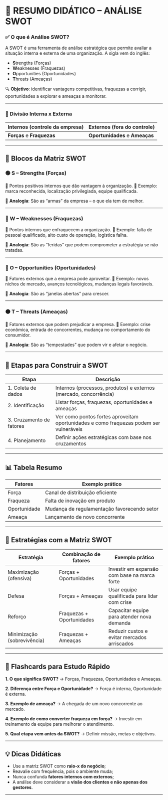 # 📘 RESUMO DIDÁTICO – ANÁLISE SWOT

### ✅ O que é Análise SWOT?

A SWOT é uma ferramenta de análise estratégica que permite avaliar a situação interna e externa de uma organização. A sigla vem do inglês:

* **S**trengths (Forças)
* **W**eaknesses (Fraquezas)
* **O**pportunities (Oportunidades)
* **T**hreats (Ameaças)

🔍 **Objetivo**: identificar vantagens competitivas, fraquezas a corrigir, oportunidades a explorar e ameaças a monitorar.

---

### 🔄 Divisão Interna x Externa

| Internos (controle da empresa) | Externos (fora do controle)     |
| ------------------------------ | ------------------------------- |
| **Forças** e **Fraquezas**     | **Oportunidades** e **Ameaças** |

---

## 🧱 Blocos da Matriz SWOT

### 🟢 **S – Strengths (Forças)**

🔹 Pontos positivos internos que dão vantagem à organização.
📌 Exemplo: marca reconhecida, localização privilegiada, equipe qualificada.

🔁 **Analogia**: São as “armas” da empresa – o que ela tem de melhor.

---

### 🔴 **W – Weaknesses (Fraquezas)**

🔹 Pontos internos que enfraquecem a organização.
📌 Exemplo: falta de pessoal qualificado, alto custo de operação, logística falha.

🔁 **Analogia**: São as “feridas” que podem comprometer a estratégia se não tratadas.

---

### 🔵 **O – Opportunities (Oportunidades)**

🔹 Fatores externos que a empresa pode aproveitar.
📌 Exemplo: novos nichos de mercado, avanços tecnológicos, mudanças legais favoráveis.

🔁 **Analogia**: São as “janelas abertas” para crescer.

---

### 🟠 **T – Threats (Ameaças)**

🔹 Fatores externos que podem prejudicar a empresa.
📌 Exemplo: crise econômica, entrada de concorrentes, mudança no comportamento do consumidor.

🔁 **Analogia**: São as “tempestades” que podem vir e afetar o negócio.

---

## 🧩 Etapas para Construir a SWOT

| Etapa                    | Descrição                                                                              |
| ------------------------ | -------------------------------------------------------------------------------------- |
| 1. Coleta de dados       | Internos (processos, produtos) e externos (mercado, concorrência)                      |
| 2. Identificação         | Listar forças, fraquezas, oportunidades e ameaças                                      |
| 3. Cruzamento de fatores | Ver como pontos fortes aproveitam oportunidades e como fraquezas podem ser vulneráveis |
| 4. Planejamento          | Definir ações estratégicas com base nos cruzamentos                                    |

---

## 📊 Tabela Resumo

| Fatores      | Exemplo prático                             |
| ------------ | ------------------------------------------- |
| Força        | Canal de distribuição eficiente             |
| Fraqueza     | Falta de inovação em produto                |
| Oportunidade | Mudança de regulamentação favorecendo setor |
| Ameaça       | Lançamento de novo concorrente              |

---

## 🎯 Estratégias com a Matriz SWOT

| Estratégia                  | Combinação de fatores     | Exemplo prático                              |
| --------------------------- | ------------------------- | -------------------------------------------- |
| Maximização (ofensiva)      | Forças + Oportunidades    | Investir em expansão com base na marca forte |
| Defesa                      | Forças + Ameaças          | Usar equipe qualificada para lidar com crise |
| Reforço                     | Fraquezas + Oportunidades | Capacitar equipe para atender nova demanda   |
| Minimização (sobrevivência) | Fraquezas + Ameaças       | Reduzir custos e evitar mercados arriscados  |

---

## 🧠 Flashcards para Estudo Rápido

**1. O que significa SWOT?**
→ Forças, Fraquezas, Oportunidades e Ameaças.

**2. Diferença entre Força e Oportunidade?**
→ Força é interna, Oportunidade é externa.

**3. Exemplo de ameaça?**
→ A chegada de um novo concorrente ao mercado.

**4. Exemplo de como converter fraqueza em força?**
→ Investir em treinamento da equipe para melhorar o atendimento.

**5. Qual etapa vem antes da SWOT?**
→ Definir missão, metas e objetivos.

---

## 💡 Dicas Didáticas

* Use a matriz SWOT como **raio-x do negócio**;
* Reavalie com frequência, pois o ambiente muda;
* Nunca confunda **fatores internos com externos**;
* A análise deve considerar a **visão dos clientes e não apenas dos gestores**.

---

